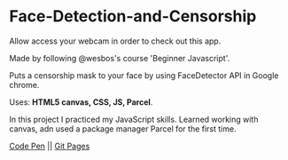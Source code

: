 # Face-Detection-and-Censorship

Allow access your webcam in order to check out this app.

Made by following @wesbos's course 'Beginner Javascript'.

Puts a censorship mask to your face by using FaceDetector API in Google chrome.

Uses: **HTML5 canvas, CSS, JS, Parcel**.

In this project I practiced my JavaScript skills. Learned working with canvas, adn used a package manager Parcel for the first time.

[Code Pen](https://codepen.io/spline/pen/wvKGWGK) || [Git Pages](https://splinekonstantin.github.io/Face-Detection-and-Censorship/)
